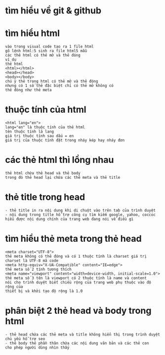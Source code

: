 # tìm hiểu về git & github
# tìm hiểu html
```
vào trong visual code tạo ra 1 file html
gõ lệnh html:5 sinh ra file html5 mẫu
các thẻ html có thẻ mở và thẻ đóng
ví dụ 
thẻ html
<html></html>
<head></head>
<body></body>
chú ý thẻ trong html có thẻ mở và thẻ đóng
nhưng có 1 số thẻ đặc biệt chỉ có thẻ mở không có
thẻ đóng như thẻ meta
```
# thuộc tính của html
```
<html lang="en">
lang="en" là thuộc tính của thẻ html 
tên thuộc tính là lang
giá trị thuộc tính sau dấu = en 
giá trị của thuộc tính đặt trong nháy kép hay nháy đơn
```
# các thẻ html thì lồng nhau
```
thẻ html chứa thẻ head và thẻ body
trong đó thẻ head lại chứa các thẻ meta và thẻ title
```
# thẻ title trong head
```
- thẻ title in ra nội dung khi di chuột vào trên tab của trình duyệt
- nội dung trong title hỗ trợ công cụ tìm kiếm google, yahoo, coccoc
hiểu được nội dung chính của trang web đang nói về điều gì
```
# tìm hiểu thẻ meta trong thẻ head
```
<meta charset="UTF-8">
thẻ meta không có thẻ đóng và có 1 thuộc tính là charset giá trị 
charset là UTF-8 mã code 
<meta http-equiv="X-UA-Compatible" content="IE=edge">
thẻ meta số 2 tính tương thích 
<meta name="viewport" content="width=device-width, initial-scale=1.0">
thẻ meta số 3 tên là viewport có 2 thuộc tính là name và content
nói cho trình duyệt biết chiều rộng của trang web phụ thuộc vào độ rộng của
thiết bị và khởi tạo độ rộng là 1.0
```
# phân biệt 2 thẻ head và body trong html
```
- thẻ head chứa các thẻ meta và title không hiển thị trong trình duyệt 
chủ yếu hỗ trợ seo 
- thẻ body thẻ phần thân chứa các nội dung văn bản và các thẻ con
cho phép người dùng nhìn thấy
```


